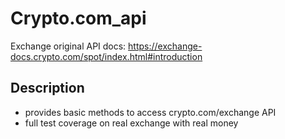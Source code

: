 # Crypto.com_api

Exchange original API docs: https://exchange-docs.crypto.com/spot/index.html#introduction

## Description
- provides basic methods to access crypto.com/exchange API
- full test coverage on real exchange with real money
